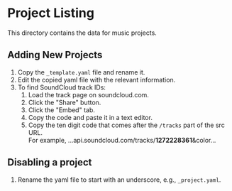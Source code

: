 # Project Listing

This directory contains the data for music projects.

## Adding New Projects

1. Copy the `_template.yaml` file and rename it.
2. Edit the copied yaml file with the relevant information.
3. To find SoundCloud track IDs:
   1. Load the track page on soundcloud.com.
   2. Click the "Share" button.
   3. Click the "Embed" tab.
   4. Copy the code and paste it in a text editor.
   5. Copy the ten digit code that comes after the `/tracks` part of the src URL.<br/>
      For example, ...api.soundcloud.com/tracks/**1272228361**&color...

## Disabling a project

1. Rename the yaml file to start with an underscore, e.g., `_project.yaml`.
